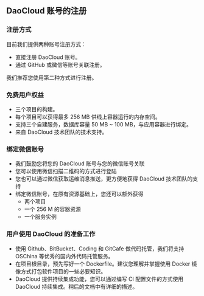 ## DaoCloud 账号的注册

<!-- FIXME: 在哪里注册？ -->

### 注册方式

目前我们提供两种账号注册方式：

* 直接注册 DaoCloud 账号。
* 通过 GitHub 或微信等账号关联注册。

我们推荐您使用第二种方式进行注册。

### 免费用户权益

* 三个项目的构建。
* 每个项目可以获得最多 256 MB 供线上容器运行的内存空间。
* 支持三个自建服务，数据库容量 50 MB ~ 100 MB，与应用容器进行绑定。
* 来自 DaoCloud 技术团队的技术支持。

### 绑定微信账号

* 我们鼓励您将您的 DaoCloud 账号与您的微信账号关联
* 您可以使用微信扫描二维码的方式进行登陆
* 您也可以通过微信获取运维消息推送，更方便地获得 DaoCloud 技术团队的支持
* 绑定微信账号，在原有资源基础上，您还可以额外获得
  + 两个项目
  + 一个 256 M 的容器资源
  + 一个服务实例

<!-- TODO: 章节需要移动 -->

### 用户使用 DaoCloud 的准备工作

<!-- TODO: 2: 我到哪儿去找这些知识? (Dockerfile) -->
<!-- FIXME: 统一用“您” -->

* 使用 Github、BitBucket、Coding 和 GitCafe 做代码托管，我们将支持 OSChina 等优秀的国内外代码托管服务。
* 在项目根目录，预先写好一个 Dockerfile。建议您理解并掌握使用 Docker 镜像方式打包软件项目的一些必要知识。
* DaoCloud 提供持续集成功能，您可以通过编写 CI 配置文件的方式使用 DaoCloud 持续集成。稍后的文档中有详细的描述。
